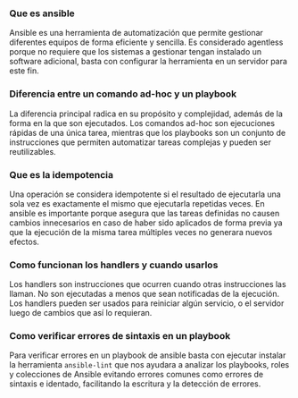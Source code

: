 ### Que es ansible

Ansible es una herramienta de automatización que permite gestionar diferentes equipos de forma eficiente y sencilla. Es considerado agentless porque no requiere que los sistemas a gestionar tengan instalado un software adicional, basta con configurar la herramienta en un servidor para este fin.


### Diferencia entre un comando ad-hoc y un playbook

La diferencia principal radica en su propósito y complejidad, además de la forma en la que son ejecutados. Los comandos ad-hoc son ejecuciones rápidas de una única tarea, mientras que los playbooks son un conjunto de instrucciones que permiten automatizar tareas complejas y pueden ser reutilizables.


### Que es la idempotencia

Una operación se considera idempotente si el resultado de ejecutarla una sola vez es exactamente el mismo que ejecutarla repetidas veces. En ansible es importante porque asegura que las tareas definidas no causen cambios innecesarios en caso de haber sido aplicados de forma previa ya que la ejecución de la misma tarea múltiples veces no generara nuevos efectos.

### Como funcionan los handlers y cuando usarlos

Los handlers son instrucciones que ocurren cuando otras instrucciones las llaman. No son ejecutadas a menos que sean notificadas de la ejecución. Los handlers pueden ser usados para reiniciar algún servicio, o el servidor luego de cambios que así lo requieran.

### Como verificar errores de sintaxis en un playbook

Para verificar errores en un playbook de ansible basta con ejecutar instalar la herramienta `ansible-lint` que nos ayudara a analizar los playbooks, roles y colecciones de Ansible evitando errores comunes como errores de sintaxis e identado, facilitando la escritura y la detección de errores.

